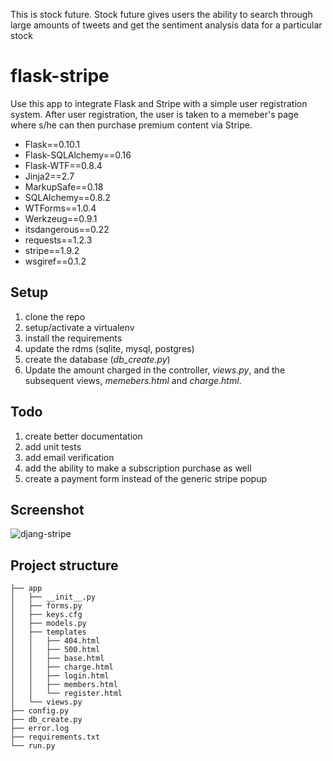 This is stock future.
Stock future gives users the ability to search through large amounts of tweets and get the sentiment analysis data for a particular stock



flask-stripe
========================

Use this app to integrate Flask and Stripe with a simple user registration system. After user registration, the user is taken to a memeber's page where s/he can then purchase premium content via Stripe.

- Flask==0.10.1
- Flask-SQLAlchemy==0.16
- Flask-WTF==0.8.4
- Jinja2==2.7
- MarkupSafe==0.18
- SQLAlchemy==0.8.2
- WTForms==1.0.4
- Werkzeug==0.9.1
- itsdangerous==0.22
- requests==1.2.3
- stripe==1.9.2
- wsgiref==0.1.2
 
## Setup

1. clone the repo
2. setup/activate a virtualenv
3. install the requirements
4. update the rdms (sqlite, mysql, postgres)
5. create the database (*db_create.py*)
6. Update the amount charged in the controller, *views.py*, and the subsequent views, *memebers.html* and *charge.html*.

## Todo

1. create better documentation
2. add unit tests
3. add email verification
4. add the ability to make a subscription purchase as well
5. create a payment form instead of the generic stripe popup

## Screenshot

![djang-stripe](http://content.screencast.com/users/Mike_Extentech/folders/Jing/media/754f9275-d5e4-4aa9-bfcf-a0f6fbebf63b/00000211.png)

## Project structure

    ├── app
    │   ├── __init__.py
    │   ├── forms.py
    │   ├── keys.cfg
    │   ├── models.py
    │   ├── templates
    │   │   ├── 404.html
    │   │   ├── 500.html
    │   │   ├── base.html
    │   │   ├── charge.html
    │   │   ├── login.html
    │   │   ├── members.html
    │   │   └── register.html
    │   └── views.py
    ├── config.py
    ├── db_create.py
    ├── error.log
    ├── requirements.txt
    └── run.py
